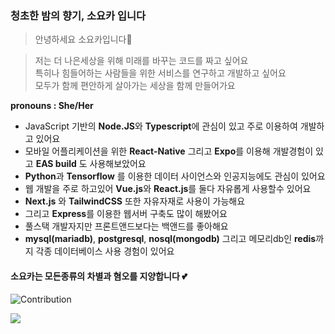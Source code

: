 ### 청초한 밤의 향기, 소요카 입니다

> 안녕하세요 소요카입니다👋

> 저는 더 나은세상을 위해 미래를 바꾸는 코드를 짜고 싶어요<br/> 특히나 힘들어하는 사람들을 위한 서비스를 연구하고 개발하고 싶어요<br/>모두가 함께 편안하게 살아가는 세상을 함께 만들어가요

**pronouns : She/Her**

* JavaScript 기반의 **Node.JS**와 **Typescript**에 관심이 있고 주로 이용하여 개발하고 있어요
* 모바일 어플리케이션을 위한 **React-Native** 그리고 **Expo**를 이용해 개발경험이 있고 **EAS build** 도 사용해보았어요
* **Python**과 **Tensorflow** 를 이용한 데이터 사이언스와 인공지능에도 관심이 있어요
* 웹 개발을 주로 하고있어 **Vue.js**와 **React.js**를 둘다 자유롭게 사용할수 있어요
* **Next.js** 와 **TailwindCSS** 또한 자유자재로 사용이 가능해요
* 그리고 **Express**를 이용한 웹서버 구축도 많이 해봤어요
* 풀스택 개발자지만 프론트앤드보다는 백앤드를 좋아해요
* **mysql(mariadb)**, **postgresql**, **nosql(mongodb)** 그리고 메모리db인 **redis**까지 각종 데이터베이스 사용 경험이 있어요

#### 소요카는 모든종류의 차별과 혐오를 지양합니다 💕

![Contribution](https://github-readme-activity-graph.vercel.app/graph?username=soy0ka&bg_color=ffffff&color=3366ff&line=3366ff&point=3366ff&area=true&hide_border=true)

<a href="https://github.com/devxb/gitanimals">
  <img src="https://render.gitanimals.org/farms/soy0ka"/>
</a>
